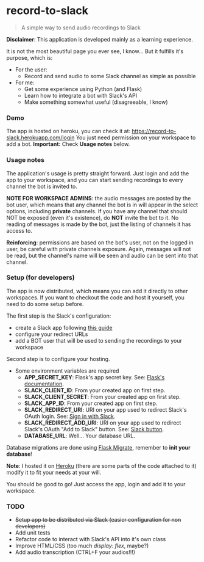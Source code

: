# record-to-slack
> A simple way to send audio recordings to Slack

**Disclaimer**: This application is developed mainly as a learning experience.

It is not the most beautiful page you ever see, I know... But it fulfills it's purpose, which is:

* For the user:
  * Record and send audio to some Slack channel as simple as possible
* For me:
  * Get some experience using Python (and Flask)
  * Learn how to integrate a bot with Slack's API
  * Make something somewhat useful (disagreeable, I know)

### Demo
The app is hosted on heroku, you can check it at: https://record-to-slack.herokuapp.com/login
You just need permission on your workspace to add a bot.
**Important:** Check **Usage notes** below.

### Usage notes
The application's usage is pretty straight forward. Just login and add the app to your workspace, and you can start sending recordings to every channel the bot is invited to.

**NOTE FOR WORKSPACE ADMINS**: the audio messages are posted by the bot user, which means that any channel the bot is in will appear in the select options, including **private** channels. If you have any channel that should NOT be exposed (even it's existence), do **NOT** invite the bot to it. No reading of messages is made by the bot, just the listing of channels it has access to.

**Reinforcing**: permissions are based on the bot's user, not on the logged in user, be careful with private channels exposure. Again, messages will not be read, but the channel's name will be seen and audio can be sent into that channel.

### Setup (for developers)
The app is now distributed, which means you can add it directly to other workspaces.
If you want to checkout the code and host it yourself, you need to do some setup before.

The first step is the Slack's configuration:
* create a Slack app following [this guide](https://api.slack.com/slack-apps#creating_apps)
* configure your redirect URLs
* add a BOT user that will be used to sending the recordings to your workspace

Second step is to configure your hosting.
* Some environment variables are required
  * **APP_SECRET_KEY**: Flask's app secret key. See: [Flask's documentation](http://flask.pocoo.org/docs/1.0/quickstart/#sessions).
  * **SLACK_CLIENT_ID**: From your created app on first step.
  * **SLACK_CLIENT_SECRET**: From your created app on first step.
  * **SLACK_APP_ID**: From your created app on first step.
  * **SLACK_REDIRECT_URI**: URI on your app used to redirect Slack's OAuth login. See: [Sign in with Slack](https://api.slack.com/docs/sign-in-with-slack).
  * **SLACK_REDIRECT_ADD_URI**: URI on your app used to redirect Slack's OAuth "Add to Slack" button. See: [Slack button](https://api.slack.com/docs/slack-button).
  * **DATABASE_URL**: Well... Your database URL.

Database migrations are done using [Flask Migrate](https://flask-migrate.readthedocs.io/en/latest/), remember to **init your database**!

**Note**: I hosted it on [Heroku](https://www.heroku.com/) (there are some parts of the code attached to it) modify it to fit your needs at your will.

You should be good to go! Just access the app, login and add it to your workspace.

### TODO
* ~~Setup app to be distributed via Slack (easier configuration for non developers)~~
* Add unit tests
* Refactor code to interact with Slack's API into it's own class
* Improve HTML/CSS (too much *display: flex*, maybe?)
* Add audio transcription (CTRL+F your audios!!!)

